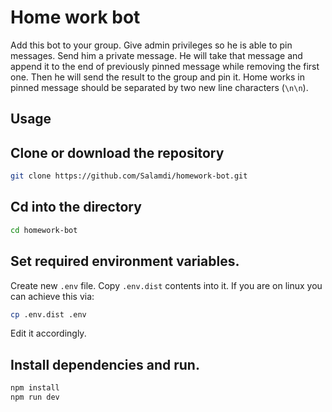 # Home work bot
Add this bot to your group. Give admin privileges so he is able to pin messages. Send him a private message. He will take that message and append it to the end of previously pinned message while removing the first one. Then he will send the result to the group and pin it. Home works in pinned message should be separated by two new line characters (`\n\n`).

## Usage

Clone or download the repository
-
```sh
git clone https://github.com/Salamdi/homework-bot.git
```
Cd into the directory
-
```sh
cd homework-bot
```
Set required environment variables.
-
Create new `.env` file. Copy `.env.dist` contents into it.
If you are on linux you can achieve this via:
```sh
cp .env.dist .env
```
Edit it accordingly.

Install dependencies and run.
-
```sh
npm install
npm run dev
```
